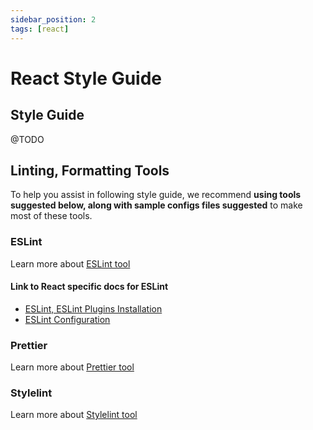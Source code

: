 ```yaml
---
sidebar_position: 2
tags: [react]
---
```


# React Style Guide

## Style Guide
@TODO

## Linting, Formatting Tools
To help you assist in following style guide, we recommend **using tools suggested below, along with sample configs files suggested** to make most of these tools.

### ESLint
Learn more about [ESLint tool](../tools/javascript/ESLint)

#### Link to React specific docs for ESLint
- [ESLint, ESLint Plugins Installation](../tools/javascript/eslint#installation-for-react-projects-using-typescript/tools/javascript/eslint#recommended-eslint-configuration-for-react-projects-using-typescript)
- [ESLint Configuration](../tools/javascript/eslint#recommended-eslint-configuration-for-react-projects-using-typescript)

### Prettier
Learn more about [Prettier tool](../tools/common/prettier)

### Stylelint
Learn more about [Stylelint tool](../tools/css/stylelint)


<!-- Welcome to the React.js Style Guide documentation. This guide covers best practices for writing React code, setting up linters, formatters, and example configurations.

## Example Configurations

### ESLint Configuration

Create a `.ESLintrc.json` file in the root of your project with the following content:

```json
{
  "env": {
    "browser": true,
    "es2021": true
  },
  "extends": [
    "ESLint:recommended",
    "plugin:react/recommended",
    "plugin:jsx-a11y/recommended",
    "plugin:react-hooks/recommended",
    "plugin:prettier/recommended"
  ],
  "parserOptions": {
    "ecmaFeatures": {
      "jsx": true
    },
    "ecmaVersion": 12,
    "sourceType": "module"
  },
  "plugins": ["react", "jsx-a11y", "react-hooks", "prettier"],
  "rules": {
    "prettier/prettier": ["error"],
    "react/react-in-jsx-scope": "off",
    "react/prop-types": "off",
    "no-console": "warn",
    "no-unused-vars": [
      "warn",
      {
        "vars": "all",
        "args": "after-used",
        "ignoreRestSiblings": false
      }
    ],
    "react/jsx-uses-react": "off",
    "react/jsx-uses-vars": "error",
    "react/jsx-filename-extension": [
      "warn",
      {
        "extensions": [".jsx", ".js"]
      }
    ],
    "jsx-a11y/anchor-is-valid": [
      "warn",
      {
        "aspects": ["invalidHref", "preferButton"]
      }
    ],
    "jsx-a11y/click-events-have-key-events": "warn",
    "jsx-a11y/no-static-element-interactions": "warn"
  },
  "settings": {
    "react": {
      "version": "detect"
    }
  }
}
```

### Prettier Configuration

Create a `.prettierrc` file in the root of your project with the following content:

```json
{
  "singleQuote": true,
  "trailingComma": "es5",
  "arrowParens": "avoid",
  "endOfLine": "lf"
}
```

### Lint and Format Scripts in `package.json`

```json
{
  "scripts": {
    "lint": "ESLint 'src/**/*.{js,jsx}'",
    "lint:fix": "ESLint 'src/**/*.{js,jsx}' --fix",
    "format": "prettier --write 'src/**/*.{js,jsx,json,css,md}'"
  }
}
```

## React Style Guide

This style guide outlines the coding conventions and best practices for writing React code. Following these guidelines will help maintain consistency and readability across your React projects.

### General Guidelines

1. **Use Function Components**
   - Prefer functional components over class components.
   ```jsx
   // Avoid
   class MyComponent extends React.Component {
     render() {
       return <div>Hello, World!</div>;
     }
   }

   // Prefer
   function MyComponent() {
     return <div>Hello, World!</div>;
   }
   ```

2. **Use Hooks for State and Side Effects**
   - Utilize React hooks for managing state and side effects.
   ```jsx
   import { useState, useEffect } from 'react';

   function MyComponent() {
     const [count, setCount] = useState(0);

     useEffect(() => {
       document.title = `Count: ${count}`;
     }, [count]);

     return (
       <div>
         <p>{count}</p>
         <button onClick={() => setCount(count + 1)}>Increment</button>
       </div>
     );
   }
   ```

3. **Component Naming**
   - Use PascalCase for React component names.
   ```jsx
   // Avoid
   function mycomponent() {
     return <div />;
   }

   // Prefer
   function MyComponent() {
     return <div />;
   }
   ```

### JSX Style

1. **Self-Closing Tags**
   - Use self-closing tags for elements without children.
   ```jsx
   // Avoid
   <img src="image.png"></img>

   // Prefer
   <img src="image.png" />
   ```

2. **Quotes in JSX Attributes**
   - Use double quotes for JSX attributes.
   ```jsx
   // Avoid
   <div className='container'></div>

   // Prefer
   <div className="container"></div>
   ```

3. **JSX Bracket Alignment**
   - Align the closing tag of a multi-line JSX element with the opening tag.
   ```jsx
   // Avoid
   <Button
     onClick={handleClick}
     color="blue"
     size="large"
     >
     Click Me
   </Button>

   // Prefer
   <Button
     onClick={handleClick}
     color="blue"
     size="large"
   >
     Click Me
   </Button>
   ```

### Styling and CSS

1. **CSS-in-JS**
   - Use CSS-in-JS libraries like styled-components or emotion for styling.
   ```jsx
   import styled from 'styled-components';

   const Button = styled.button`
     background: blue;
     color: white;
     padding: 10px;
   `;

   function App() {
     return <Button>Click Me</Button>;
   }
   ```

2. **Class Names**
   - Use `camelCase` for CSS class names.
   ```jsx
   // Avoid
   <div className="container-item"></div>

   // Prefer
   <div className="containerItem"></div>
   ```

### State Management

1. **useState for Local State**
   - Use `useState` for managing local component state.
   ```jsx
   const [count, setCount] = useState(0);
   ```

2. **useReducer for Complex State**
   - Use `useReducer` for more complex state logic.
   ```jsx
   const initialState = { count: 0 };

   function reducer(state, action) {
     switch (action.type) {
       case 'increment':
         return { count: state.count + 1 };
       case 'decrement':
         return { count: state.count - 1 };
       default:
         throw new Error();
     }
   }

   function Counter() {
     const [state, dispatch] = useReducer(reducer, initialState);
     return (
       <div>
         <p>{state.count}</p>
         <button onClick={() => dispatch({ type: 'increment' })}>Increment</button>
         <button onClick={() => dispatch({ type: 'decrement' })}>Decrement</button>
       </div>
     );
   }
   ```
```

## ESLint Configuration

### Installation

To install ESLint and the necessary plugins, run:

```bash
npm install ESLint ESLint-plugin-react ESLint-plugin-jsx-a11y ESLint-plugin-react-hooks --save-dev
```

### Example Configuration

Create a `.ESLintrc.json` file in the root of your project with the following content:

```json
{
  "env": {
    "browser": true,
    "es2021": true
  },
  "extends": [
    "ESLint:recommended",
    "plugin:react/recommended",
    "plugin:jsx-a11y/recommended",
    "plugin:react-hooks/recommended",
    "plugin:prettier/recommended"
  ],
  "parserOptions": {
    "ecmaFeatures": {
      "jsx": true
    },
    "ecmaVersion": 12,
    "sourceType": "module"
  },
  "plugins": ["react", "jsx-a11y", "react-hooks", "prettier"],
  "rules": {
    "prettier/prettier": ["error"],
    "react/react-in-jsx-scope": "off",
    "react/prop-types": "off",
    "no-console": "warn",
    "no-unused-vars": [
      "warn",
      {
        "vars": "all",
        "args": "after-used",
        "ignoreRestSiblings": false
      }
    ],
    "react/jsx-uses-react": "off",
    "react/jsx-uses-vars": "error",
    "react/jsx-filename-extension": [
      "warn",
      {
        "extensions": [".jsx", ".js"]
      }
    ],
    "jsx-a11y/anchor-is-valid": [
      "warn",
      {
        "aspects": ["invalidHref", "preferButton"]
      }
    ],
    "jsx-a11y/click-events-have-key-events": "warn",
    "jsx-a11y/no-static-element-interactions": "warn"
  },
  "settings": {
    "react": {
      "version": "detect"
    }
  }
}
```

### Linting Scripts

Add the following scripts to your `package.json`:

```json
{
  "scripts": {
    "lint": "ESLint 'src/**/*.{js,jsx}'",
    "lint:fix": "ESLint 'src/**/*.{js,jsx}' --fix"
  }
}
```

### Run ESLint

The `lint` script runs ESLint on all JavaScript (.js) and JSX (.jsx) files within the src directory of your project.

Now you can lint your project by running:

```bash
npm run lint
```

or

```bash
yarn lint
```

### Run ESLint Fix

The `lint:fix` script not only runs ESLint on all JavaScript and JSX files within the src directory but also attempts to automatically fix any fixable linting errors.

Now you can lint:fix your project by running:

```bash
npm run lint:fix
```

or

```bash
yarn lint:fix
```


## Prettier Configuration

### Introduction

Prettier is an opinionated code formatter that supports many languages and integrates with most editors. It removes all original styling and ensures that all outputted code conforms to a consistent style.

### Installation

To install Prettier and the necessary plugins, run:

```bash
npm install prettier ESLint-config-prettier ESLint-plugin-prettier --save-dev
```

### Example Configuration

Create a `.prettierrc` file in the root of your project with the following content:

```json
{
  "singleQuote": true,
  "trailingComma": "es5",
  "arrowParens": "avoid",
  "endOfLine": "lf"
}
```

### Formatting Scripts

Add the following scripts to your `package.json`:

```json
{
  "scripts": {
    "format": "prettier --write 'src/**/*.{js,jsx,json,css,md}'"
  }
}
```

### Running Prettier

To format your code using Prettier, run the following command:

```bash
npm run format
```

or

```bash
yarn format
```

This will format all JavaScript, JSX, JSON, CSS, and Markdown files in the src directory and its subdirectories.

### Prettier Configuration File Examples

Here are some additional examples of Prettier configuration files.

`.prettierrc.json`

```json
{
  "printWidth": 80,
  "tabWidth": 2,
  "useTabs": false,
  "semi": true,
  "singleQuote": true,
  "quoteProps": "as-needed",
  "jsxSingleQuote": false,
  "trailingComma": "es5",
  "bracketSpacing": true,
  "jsxBracketSameLine": false,
  "arrowParens": "avoid",
  "proseWrap": "preserve",
  "htmlWhitespaceSensitivity": "css",
  "endOfLine": "lf"
}
```

`.prettierrc.yaml`

```yaml
printWidth: 80
tabWidth: 2
useTabs: false
semi: true
singleQuote: true
quoteProps: "as-needed"
jsxSingleQuote: false
trailingComma: "es5"
bracketSpacing: true
jsxBracketSameLine: false
arrowParens: "avoid"
proseWrap: "preserve"
htmlWhitespaceSensitivity: "css"
endOfLine: "lf"
```

`.prettierrc.js`

```js
module.exports = {
  printWidth: 80,
  tabWidth: 2,
  useTabs: false,
  semi: true,
  singleQuote: true,
  quoteProps: 'as-needed',
  jsxSingleQuote: false,
  trailingComma: 'es5',
  bracketSpacing: true,
  jsxBracketSameLine: false,
  arrowParens: 'avoid',
  proseWrap: 'preserve',
  htmlWhitespaceSensitivity: 'css',
  endOfLine: 'lf',
};
```
 -->
